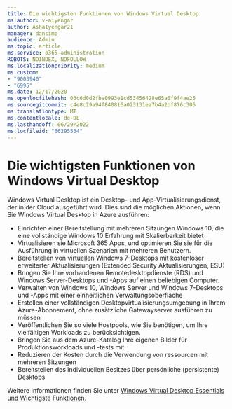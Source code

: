 ```yaml
---
title: Die wichtigsten Funktionen von Windows Virtual Desktop
ms.author: v-aiyengar
author: AshaIyengar21
manager: dansimp
audience: Admin
ms.topic: article
ms.service: o365-administration
ROBOTS: NOINDEX, NOFOLLOW
ms.localizationpriority: medium
ms.custom:
- "9003940"
- "6995"
ms.date: 12/17/2020
ms.openlocfilehash: 03c6d0d2fba0993e1cd53456428e65a6f9f4ae25
ms.sourcegitcommit: c4e8c29a94f840816a023131ea7b4a2bf876c305
ms.translationtype: MT
ms.contentlocale: de-DE
ms.lasthandoff: 06/29/2022
ms.locfileid: "66295534"
---
```

# <a name="key-capabilities-of-windows-virtual-desktop"></a>Die wichtigsten Funktionen von Windows Virtual Desktop

Windows Virtual Desktop ist ein Desktop- und App-Virtualisierungsdienst, der in der Cloud ausgeführt wird. Dies sind die möglichen Aktionen, wenn Sie Windows Virtual Desktop in Azure ausführen:

- Einrichten einer Bereitstellung mit mehreren Sitzungen Windows 10, die eine vollständige Windows 10 Erfahrung mit Skalierbarkeit bietet
- Virtualisieren sie Microsoft 365 Apps, und optimieren Sie sie für die Ausführung in virtuellen Szenarien mit mehreren Benutzern.
- Bereitstellen von virtuellen Windows 7-Desktops mit kostenloser erweiterter Aktualisierungen (Extended Security Aktualisierungen, ESU)
- Bringen Sie Ihre vorhandenen Remotedesktopdienste (RDS) und Windows Server-Desktops und -Apps auf einen beliebigen Computer.
- Verwalten von Windows 10, Windows Server und Windows 7-Desktops und -Apps mit einer einheitlichen Verwaltungsoberfläche
- Erstellen einer vollständigen Desktopvirtualisierungsumgebung in Ihrem Azure-Abonnement, ohne zusätzliche Gatewayserver ausführen zu müssen
- Veröffentlichen Sie so viele Hostpools, wie Sie benötigen, um Ihre vielfältigen Workloads zu berücksichtigen.
- Bringen Sie aus dem Azure-Katalog Ihre eigenen Bilder für Produktionsworkloads und -tests mit.
- Reduzieren der Kosten durch die Verwendung von ressourcen mit mehreren Sitzungen
- Bereitstellen des individuellen Besitzes über persönliche (persistente) Desktops

Weitere Informationen finden Sie unter [Windows Virtual Desktop Essentials](https://go.microsoft.com/fwlink/?linkid=2127033) und [Wichtigste Funktionen](https://go.microsoft.com/fwlink/?linkid=2127033).

